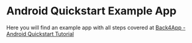 # Android Quickstart Example App

Here you will find an example app with all steps covered at [Back4App - Android Quickstart Tutorial]()
